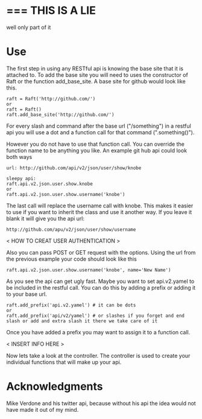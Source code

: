 ===
THIS IS A LIE
===

   well only part of it

Use
===

  The first step in using any RESTful api is knowing the base site that it is
  attached to.  To add the base site you will need to uses  the constructor of Raft or the function 
  add_base_site.  A base site for github would look like this.

    raft = Raft('http://github.com/')
    or
    raft = Raft()
    raft.add_base_site('http://github.com/')

  For every slash and command after the base url ("/something") in a restful api you will use a
  dot and a function call for that command (".something()").
 
  However you do not have to use that function call. You can override the function
  name to be anything you like.  An example git hub api could look both ways
 
    url: http://github.com/api/v2/json/user/show/knobe
   
    sleepy api: 
    raft.api.v2.json.user.show.knobe
    or
    raft.api.v2.json.user.show.username('knobe')
   
 
  The last call will replace the username call with knobe.  This makes it easier to use
  if you want to inherit the class and use it another way.  If you leave it blank it will
  give you the api url:
 
    http://github.com/apu/v2/json/user/show/username


 < HOW TO CREAT USER AUTHENTICATION >
 
 
 Also you can pass POST or GET request with the options. Using the url from
 the previous example your code should look like this
 
    raft.api.v2.json.user.show.username('knobe', name='New Name')
 
 As you see the api can get ugly fast. Maybe you want to set api.v2.yamel
 to be included in the restful call.  You can do this by adding a prefix
 or adding it to your base url.
 
    raft.add_prefix('api.v2.yamel') # it can be dots
    or
    raft.add_prefix('api/v2/yamel') # or slashes if you forget and end slash or add and extra slash it there we take care of it
 
 Once you have added a prefix you may want to assign it to a function call.  
 
 < INSERT INFO HERE >


 Now lets take a look at the controller.   The controller is used to create your
 individual functions that will make up your api.

Acknowledgments
===============
  Mike Verdone and his twitter api, because without his api
  the idea would not have made it out of my mind. 

